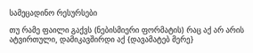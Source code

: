 სამეცადინო რესურსები

თუ რამე ფაილი გაქვს (ნებისმიერი ფორმატის) რაც აქ არ არის ატვირთული, დამიკავშირდი აქ {დავამატებ მერე}